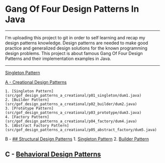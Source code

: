 # Gang Of Four Design Patterns In Java

*******
I'm uploading this project to git in order to self learning and recap my design patterns knowledge. Design patterns are needed to make good practice and generalized design solutions for the known programming design problems. This project is about famous Gang Of Four Design Patterns and their implementation examples in Java.
*******

[Singleton Pattern](src/gof_design_patterns_a_creational/p01_singleton/dum1.java)

[A - Creational Design Patterns](src/gof_design_patterns_a_creational)

	1. [Singleton Pattern](src/gof_design_patterns_a_creational/p01_singleton/dum1.java)
	2. [Builder Pattern](src/gof_design_patterns_a_creational/p02_builder/dum2.java)
	3. [Prototype Pattern](src/gof_design_patterns_a_creational/p03_prototype/dum3.java)
	4. [Factory Pattern](src/gof_design_patterns_a_creational/p04_factory/dum4.java)
	5. [Abstract Factory Pattern](src/gof_design_patterns_a_creational/p05_abstract_factory/dum5.java)

B - [## Structural Design Patterns](src/gof_design_patterns_b_structural/dummy2.java)
	1. [Singleton Pattern](src/gof_design_patterns_a_creational/p01_singleton/dum1.java)
	2. [Builder Pattern](src/gof_design_patterns_a_creational/p02_builder/dum2.java)

## C - [Behavioral Design Patterns](src/gof_design_patterns_c_behavioral/dummy3.java)